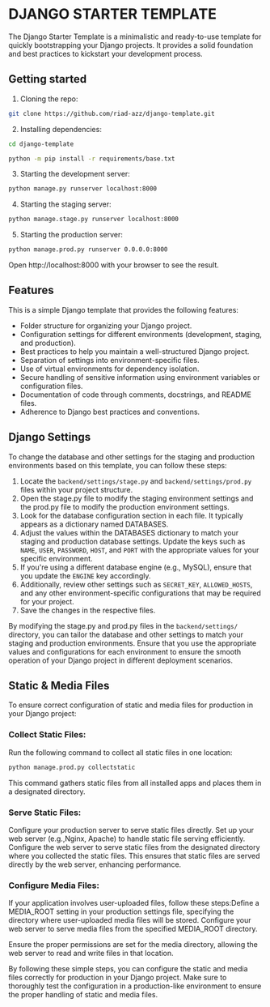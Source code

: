 # DJANGO STARTER TEMPLATE

The Django Starter Template is a minimalistic and ready-to-use template for quickly bootstrapping your Django projects.
It provides a solid foundation and best practices to kickstart your development process.

## Getting started

1. Cloning the repo:

```bash
git clone https://github.com/riad-azz/django-template.git
```

2. Installing dependencies:

```bash
cd django-template
```

```bash
python -m pip install -r requirements/base.txt
```

3. Starting the development server:

```bash
python manage.py runserver localhost:8000
```

4. Starting the staging server:

```bash
python manage.stage.py runserver localhost:8000
```

5. Starting the production server:

```bash
python manage.prod.py runserver 0.0.0.0:8000
```

Open http://localhost:8000 with your browser to see the result.

## Features

This is a simple Django template that provides the following features:

- Folder structure for organizing your Django project.
- Configuration settings for different environments (development, staging, and production).
- Best practices to help you maintain a well-structured Django project.
- Separation of settings into environment-specific files.
- Use of virtual environments for dependency isolation.
- Secure handling of sensitive information using environment variables or configuration files.
- Documentation of code through comments, docstrings, and README files.
- Adherence to Django best practices and conventions.

## Django Settings

To change the database and other settings for the staging and production environments based on this template, you can
follow these steps:

1. Locate the `backend/settings/stage.py` and `backend/settings/prod.py` files within your project structure.
2. Open the stage.py file to modify the staging environment settings and the prod.py file to modify the production
   environment settings.
3. Look for the database configuration section in each file. It typically appears as a dictionary named DATABASES.
4. Adjust the values within the DATABASES dictionary to match your staging and production database settings. Update the
   keys such as `NAME`, `USER`, `PASSWORD`, `HOST`, and `PORT` with the appropriate values for your specific
   environment.
5. If you're using a different database engine (e.g., MySQL), ensure that you update the `ENGINE` key accordingly.
6. Additionally, review other settings such as `SECRET_KEY`, `ALLOWED_HOSTS`, and any other environment-specific
   configurations that may be required for your project.
7. Save the changes in the respective files.

By modifying the stage.py and prod.py files in the `backend/settings/` directory, you can tailor the database and
other settings to match your staging and production environments. Ensure that you use the appropriate values and
configurations for each environment to ensure the smooth operation of your Django project in different deployment
scenarios.

## Static & Media Files

To ensure correct configuration of static and media files for production in your Django project:

### Collect Static Files:

Run the following command to collect all static files in one location:

```bash
python manage.prod.py collectstatic
```

This command gathers static files from all installed apps and places them in a designated directory.

### Serve Static Files:

Configure your production server to serve static files directly. Set up your web server (e.g.,Nginx, Apache) to handle static file serving efficiently. Configure the web server to serve static files from the designated directory where you collected the static files. This ensures that static files are served directly by the web server, enhancing performance.

### Configure Media Files:

If your application involves user-uploaded files, follow these steps:Define a MEDIA_ROOT setting in your production settings file, specifying the directory where user-uploaded media files will be stored. Configure your web server to serve media files from the specified MEDIA_ROOT directory.


Ensure the proper permissions are set for the media directory, allowing the web server to read and write files in that
location.

By following these simple steps, you can configure the static and media files correctly for production in your Django
project. Make sure to thoroughly test the configuration in a production-like environment to ensure the proper handling
of static and media files.
